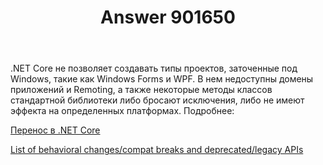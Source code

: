 ﻿---
title: "Answer 901650"
se.owner.user_id: 240512
se.owner.display_name: "MSDN.WhiteKnight"
se.owner.link: "https://ru.stackoverflow.com/users/240512/msdn-whiteknight"
se.answer_id: 901650
se.question_id: 901642
se.post_type: answer
se.score: 3
se.is_accepted: True
---
<p>.NET Core не позволяет создавать типы проектов, заточенные под Windows, такие как Windows Forms и WPF. В нем недоступны домены приложений и Remoting, а также некоторые методы классов стандартной библиотеки либо бросают исключения, либо не имеют эффекта на определенных платформах. Подробнее:</p>

<p><a href="https://docs.microsoft.com/ru-ru/dotnet/core/porting/libraries" rel="nofollow noreferrer">Перенос в .NET Core</a></p>

<p><a href="https://github.com/dotnet/corefx/wiki/ApiCompat" rel="nofollow noreferrer">List of behavioral changes/compat breaks and deprecated/legacy APIs</a></p>
